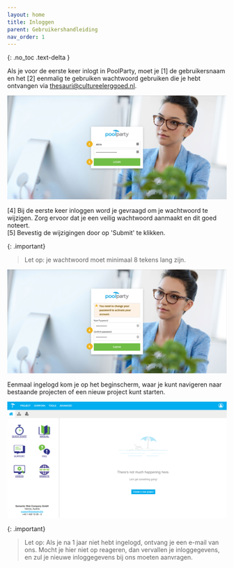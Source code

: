 ```yaml
---
layout: home
title: Inloggen
parent: Gebruikershandleiding
nav_order: 1
---
```

{: .no_toc .text-delta }

Als je voor de eerste keer inlogt in PoolParty, moet je [1] de gebruikersnaam en het [2] eenmalig te gebruiken wachtwoord gebruiken die je hebt ontvangen via thesauri@cultureelerggoed.nl.

[![](inlog.png)](inlog.png)

[4] Bij de eerste keer inloggen word je gevraagd om je wachtwoord te wijzigen. Zorg ervoor dat je een veilig wachtwoord aanmaakt en dit goed noteert.  
[5] Bevestig de wijzigingen door op 'Submit' te klikken.

{: .important}
> Let op: je wachtwoord moet minimaal 8 tekens lang zijn.

[![](inlog_deel2.png)](inlog_deel2.png)

Eenmaal ingelogd kom je op het beginscherm, waar je kunt navigeren naar bestaande projecten of een nieuw project kunt starten.

[![](inlog_deel3.png)](inlog_deel3.png)

{: .important}
> Let op: Als je na 1 jaar niet hebt ingelogd, ontvang je een e-mail van ons. Mocht je hier niet op reageren, dan vervallen je inloggegevens, en zul je nieuwe inloggegevens bij ons moeten aanvragen.
